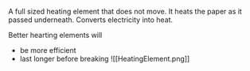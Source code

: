 A full sized heating element that does not move. It heats the paper as it passed underneath.
Converts electricity into heat.

Better hearting elements will
- be more efficient
- last longer before breaking
![[HeatingElement.png]]